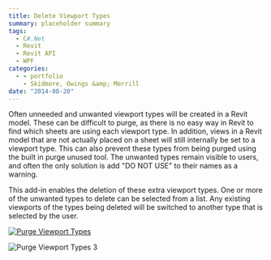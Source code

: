 ```yaml
---
title: Delete Viewport Types
summary: placeholder summary
tags:
  - C#.Net
  - Revit
  - Revit API
  - WPF
categories:
  - - portfolio
    - Skidmore, Owings &amp; Merrill
date: "2014-08-20"
---
```


Often unneeded and unwanted viewport types will be created in a Revit model. These can be difficult to purge, as there is no easy way in Revit to find which sheets are using each viewport type. In addition, views in a Revit model that are not actually placed on a sheet will still internally be set to a viewport type. This can also prevent these types from being purged using the built in purge unused tool. The unwanted types remain visible to users, and often the only solution is add "DO NOT USE" to their names as a warning.

This add-in enables the deletion of these extra viewport types. One or more of the unwanted types to delete can be selected from a list. Any existing viewports of the types being deleted will be switched to another type that is selected by the user.

[![Purge Viewport Types](http://www.ericanastas.com/wp-content/uploads/2014/08/Purge-Viewport-Types-260x232.png)](Purge-Viewport-Types.png)

![Purge Viewport Types 3](Purge-Viewport-Types-3.png)
